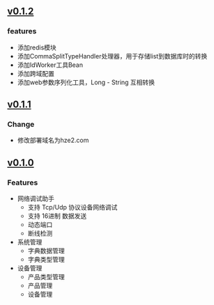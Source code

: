 ## [v0.1.2](https://github.com/linzili/iot-hzwl/compare/v0.1.1...v0.1.2)

### features

- 添加redis模块
- 添加CommaSplitTypeHandler处理器，用于存储list到数据库时的转换
- 添加IdWorker工具Bean
- 添加跨域配置
- 添加web参数序列化工具，Long - String 互相转换

## [v0.1.1](https://github.com/linzili/iot-hzwl/compare/v0.1.0...v0.1.1)

### Change
- 修改部署域名为hze2.com

## [v0.1.0](https://github.com/linzili/iot-hzwl/releases/tag/v0.1.0)

### Features

- 网络调试助手
  - 支持 Tcp/Udp 协议设备网络调试
  - 支持 16进制 数据发送
  - 动态端口
  - 断线检测
- 系统管理
  - 字典数据管理
  - 字典类型管理
- 设备管理
  - 产品类型管理
  - 产品管理
  - 设备管理

